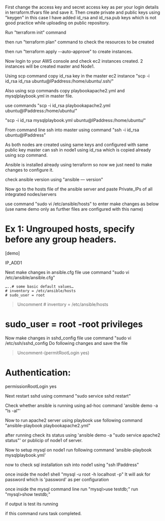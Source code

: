 First change the access key and secret access key as per your login details in terraform.tfvars file and save it.
Then create private and public keys using "keygen" in this case I have added id_rsa and id_rsa.pub keys which is not good practice while uploading on public repository.

Run "terraform init" command

then run "terraform plan" command to check the resources to be created

then run "terraform apply --auto-approve" to create instances.

Now login to your AWS console and check ec2 instances created. 2 instances will be created master and Node1.

Using scp command copy id_rsa key in the master ec2 instance "scp -i id_rsa id_rsa ubuntu@IPaddress:/home/ubuntu/.ssh/"

Also using scp commands copy playbookapache2.yml and mysqlplaybook.yml in master file.

use commands
"scp -i id_rsa playbookapache2.yml ubuntu@IPaddress:/home/ubuntu/"

"scp -i id_rsa mysqlplaybook.yml ubuntu@IPaddress:/home/ubuntu/"

From command line ssh into master using command "ssh -i id_rsa ubuntu@IPaddress"

As both nodes are created using same keys and configured with same public key master can ssh in node1 using id_rsa which is copied already using scp command.

Ansible is installed already using terraform so now we just need to make changes to configure it.

check ansible version using "ansible — version"

Now go to the hosts file of the ansible server and paste Private_IPs of all integrated nodes/servers

use command "sudo vi /etc/ansible/hosts" to enter make changes as below (use name demo only as further files are configured with this name)
# Ex 1: Ungrouped hosts, specify before any group headers.

[demo]

IP_ADD1

Next make changes in ansible.cfg file use command "sudo vi /etc/ansible/ansible.cfg"

    …..# some basic default values…
    # inventory = /etc/ansible/hosts
    # sudo_user = root

>Uncomment # inventory = /etc/ansible/hosts

# sudo_user = root -root privileges

Now make changes in sshd_config file
use command "sudo vi /etc/ssh/sshd_config
Do following changes and save the file

>Uncomment-(permitRootLogin yes)

# Authentication:
permissionRootLogin yes

Next restart sshd using command "sudo service sshd restart"

Check whether ansible is running using ad-hoc command 'ansible demo -a "ls -al"'

Now to run apache2 server using playbook use following command
"ansible-playbook playbookapache2.yml"

after running check its status using 'ansible demo -a "sudo service apache2 status"' or publicip of node1 of server.

Now to setup mysql on node1 run following command
'ansible-playbook mysqlplaybook.yml'

now to check sql installation ssh into node1 using "ssh IPaddress"

once inside the node1 shell
"mysql -u root -h localhost -p"
It will ask for password which is 'password' as per configuration

once inside the mysql command line
run "mysql>use testdb;"
run "mysql>show testdb;"

if output is test its running

if this command runs task completed.
